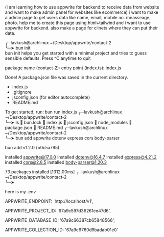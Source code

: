 (i am learning how to use appwrite for backend to receive data from website and want to make admin panel for websites like ecommerce) i want to make a admin page to get users data like name, email, mobile no. measseage, photo. help me to create this page using html+tailwind and i want to use appwrite for backend. also make a page for clinets where they can put their data.


╭─lavkush@archlinux ~/Desktop/appwrite/contact-2  
╰─➤  bun init   
bun init helps you get started with a minimal project and tries to guess sensible defaults. Press ^C anytime to quit

package name (contact-2): 
entry point (index.ts): index.js

Done! A package.json file was saved in the current directory.
 + index.js
 + .gitignore
 + jsconfig.json (for editor autocomplete)
 + README.md

To get started, run:
  bun run index.js
╭─lavkush@archlinux ~/Desktop/appwrite/contact-2  
╰─➤  ls
 bun.lock   index.js   jsconfig.json   node_modules   package.json  󰂺 README.md
╭─lavkush@archlinux ~/Desktop/appwrite/contact-2  
╰─➤  bun add appwrite dotenv express cors body-parser

bun add v1.2.0 (b0c5a765)

installed appwrite@17.0.0
installed dotenv@16.4.7
installed express@4.21.2
installed cors@2.8.5
installed body-parser@1.20.3

73 packages installed [1312.00ms]
╭─lavkush@archlinux ~/Desktop/appwrite/contact-2  
╰─➤ 


here is my .env

APPWRITE_ENDPOINT: 'http://localhost/v1',

APPWRITE_PROJECT_ID: '67a9c597d36261ee47d6',

APPWRITE_DATABASE_ID: '67a9c66387cb65848566',

APPWRITE_COLLECTION_ID: '67a9c6760d9badab01e0'

